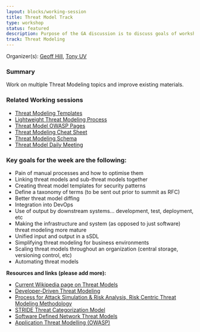 ```yaml
---
layout: blocks/working-session
title: Threat Model Track
type: workshop
status: featured
description: Purpose of the GA discussion is to discuss goals of workshops and overarching mission behind the Threat Modeling working sessions for the week.  First day will be a longer session and daily session will simply be an hour before break out sessions begin. Key goals for the week are the following
track: Threat Modeling
---
```


Organizer(s): [Geoff Hill](../../Participants/Geoff-Hill.md), [Tony UV](../../Participants/Tony-UV.md)

### Summary

Work on multiple Threat Modeling topics and improve existing materials.

### Related Working sessions

* [Threat Modeling Templates](Threat-Modeling-Templates.html)
* [Lightweight Threat Modeling Process](Lightweight-Threat-Modeling-Process.html)
* [Threat Model OWASP Pages](Threat-Model-Owasp-Pages.html)
* [Threat Modeling Cheat Sheet](Threat-Modeling-Cheat-Sheet.html)
* [Threat Modeling Schema](Threat-Modeling-Schema.html)
* [Threat Model Daily Meeting](Threat-Model-Daily-Meeting.html)





### Key goals for the week are the following:

- Pain of manual processes and how to optimise them
- Linking threat models and sub-threat models together
- Creating threat model templates for security patterns
- Define a taxonomy of terms (to be sent out prior to summit as RFC)
- Better threat model diffing
- Integration into DevOps
- Use of output by downstream systems... development, test, deployment, etc
- Making the infrastructure and system (as opposed to just software) threat modeling more mature
- Unified input and output in a sSDL
- Simplifying threat modeling for business environments
- Scaling threat models throughout an organization (central storage, versioning control, etc)
- Automating threat models


**Resources and links (please add more):**

- [Current Wikipedia page on Threat Models](https://en.wikipedia.org/wiki/Threat_model)
- [Developer-Driven Threat Modeling](https://www.infoq.com/articles/developer-driven-threat-modeling)
- [Process for Attack Simulation & Risk Analysis, Risk Centric Threat Modeling Methodology](https://versprite.com/PASTA-abstract.pdf)
- [STRIDE Threat Categorization Model](https://msdn.microsoft.com/en-us/library/ee823878(v=cs.20).aspx)
- [Software Defined Network Threat Models](https://msdn.microsoft.com/en-us/library/ee823878(v=cs.20).aspx)
- [Application Threat Modelling (OWASP)](https://www.owasp.org/index.php/Application_Threat_Modeling)
